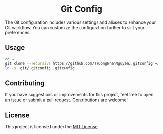 <h1 align="center"> Git Config </h1>

The Git configuration includes various settings and aliases to enhance your Git workflow. You can customize the configuration further to suit your preferences.

## Usage

```sh
cd ~
git clone --recursive https://github.com/TruongNhanNguyen/.gitconfig ~/.git
ln -s .git/.gitconfig .gitconfig
```

## Contributing

If you have suggestions or improvements for this project, feel free to open an issue or submit a pull request. Contributions are welcome!

## License

This project is licensed under the [MIT License](https://github.com/TruongNhanNguyen/.gitconfig/blob/master/LICENSE).